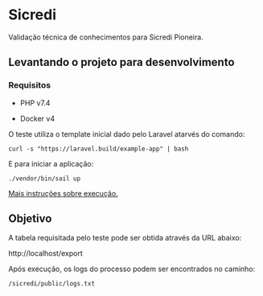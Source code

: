 # Sicredi

Validação técnica de conhecimentos para Sicredi Pioneira.

## Levantando o projeto para desenvolvimento
### Requisitos

- PHP v7.4

- Docker v4

O teste utiliza o template inicial dado pelo Laravel atarvés do comando:

```
curl -s "https://laravel.build/example-app" | bash
```

E para iniciar a aplicação:

```
./vendor/bin/sail up
```

[Mais instruções sobre execução.](https://laravel.com/docs/8.x/installation)

## Objetivo

A tabela requisitada pelo teste pode ser obtida através da URL abaixo:

http://localhost/export

Após execução, os logs do processo podem ser encontrados no caminho:

```
/sicredi/public/logs.txt
```
